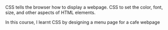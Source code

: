 CSS tells the browser how to display a webpage. CSS to set the color, font, size, and other aspects of HTML elements.

In this course, I learnt CSS by designing a menu page for a cafe webpage

